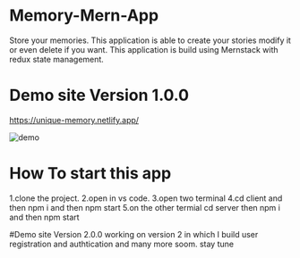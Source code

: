 # Memory-Mern-App
Store your memories. This application is able to create your stories modify it or even delete if you want. This application is build using Mernstack with redux state management.
# Demo site Version 1.0.0
https://unique-memory.netlify.app/

![demo](https://user-images.githubusercontent.com/51259303/132956356-91220e7b-8c85-47fc-9032-ee52e48dc0ac.PNG)

# How To start this app
1.clone the project.
2.open in vs code.
3.open two terminal
4.cd client and then npm i and then npm start
5.on the other termial cd server then npm i and then npm start

#Demo site Version 2.0.0
working on version 2 in which I build user registration and authtication and many more soom. stay tune
